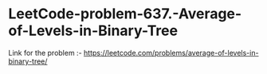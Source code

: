 # LeetCode-problem-637.-Average-of-Levels-in-Binary-Tree
Link for the problem :- https://leetcode.com/problems/average-of-levels-in-binary-tree/
